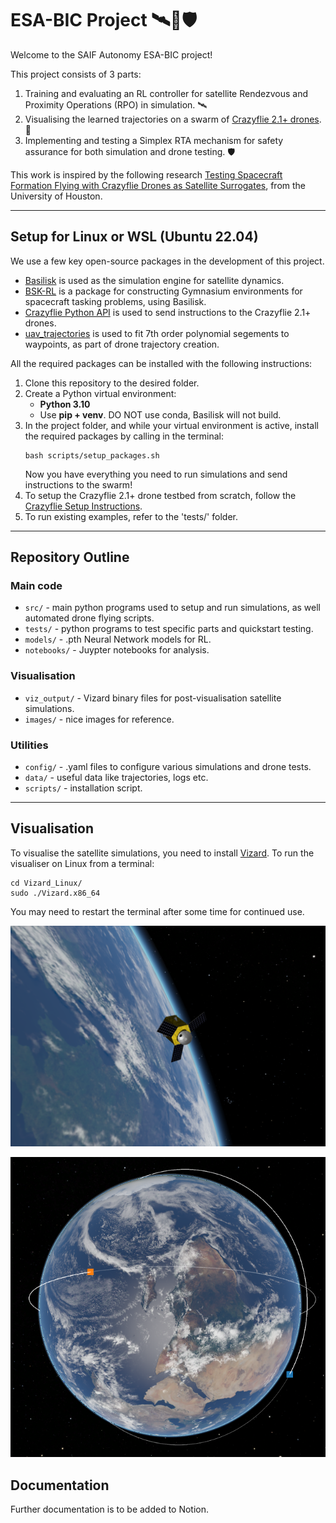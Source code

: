 # ESA-BIC Project 🛰️🚁🛡️
Welcome to the SAIF Autonomy ESA-BIC project! 

This project consists of 3 parts:

1. Training and evaluating an RL controller for satellite Rendezvous and Proximity Operations (RPO) in simulation. 🛰️
2. Visualising the learned trajectories on a swarm of [Crazyflie 2.1+ drones](https://www.bitcraze.io/products/crazyflie-2-1-plus/ 'Crazyflie drones'). 🚁
3. Implementing and testing a Simplex RTA mechanism for safety assurance for both simulation and drone testing. 🛡️

This work is inspired by the following research [Testing Spacecraft Formation Flying with Crazyflie
Drones as Satellite Surrogates](https://arxiv.org/pdf/2402.14750, 'Barecena et al.'), from the University of Houston.

---
## Setup for Linux or WSL (Ubuntu 22.04)

We use a few key open-source packages in the development of this project.
- [Basilisk](https://avslab.github.io/basilisk/ 'Basilisk') is used as the simulation engine for satellite dynamics.
- [BSK-RL](https://avslab.github.io/bsk_rl/index.html 'bsk-rl') is a package for constructing Gymnasium environments for spacecraft tasking problems, using Basilisk.
- [Crazyflie Python API](https://github.com/bitcraze/crazyflie-lib-python 'Crazyflie Python API') is used to send instructions to the Crazyflie 2.1+ drones.
- [uav_trajectories](https://github.com/whoenig/uav_trajectories 'UAV Trajectory Generation') is used to fit 7th order polynomial segements to waypoints, as part of drone trajectory creation.

All the required packages can be installed with the following instructions:

1. Clone this repository to the desired folder.
2. Create a Python virtual environment:
   - **Python 3.10**
   - Use **pip + venv**. DO NOT use conda, Basilisk will not build.
3. In the project folder, and while your virtual environment is active, install the required packages by calling in the terminal:
   ```
   bash scripts/setup_packages.sh
   ```
   Now you have everything you need to run simulations and send instructions to the swarm!
4. To setup the Crazyflie 2.1+ drone testbed from scratch, follow the [Crazyflie Setup Instructions](./docs/crazyflie_setup_instructions.md 'Crazyflie Setup').
5. To run existing examples, refer to the 'tests/' folder.

---
## Repository Outline

### Main code
- `src/` - main python programs used to setup and run simulations, as well automated drone flying scripts.
- `tests/` - python programs to test specific parts and quickstart testing.
- `models/` - .pth Neural Network models for RL.
- `notebooks/` - Juypter notebooks for analysis.

### Visualisation
- `viz_output/` - Vizard binary files for post-visualisation satellite simulations.
- `images/` - nice images for reference.

### Utilities
- `config/` - .yaml files to configure various simulations and drone tests.
- `data/` - useful data like trajectories, logs etc.
- `scripts/` - installation script.

---
## Visualisation

To visualise the satellite simulations, you need to install [Vizard](https://hanspeterschaub.info/basilisk/Vizard/VizardDownload.html 'Vizard installation'). To run the visualiser on Linux from a terminal:
```
cd Vizard_Linux/
sudo ./Vizard.x86_64
```
You may need to restart the terminal after some time for continued use.

![Satellite view](./images/satellite.png 'Satellite')

![Earth view](./images/earth_sats.png 'Earth view')

## Documentation
Further documentation is to be added to Notion.
